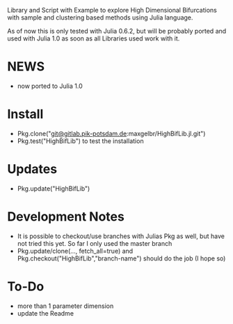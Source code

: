 Library and Script with Example to explore High Dimensional Bifurcations with sample and clustering based methods using Julia language.

As of now this is only tested with Julia 0.6.2, but will be probably ported and used with Julia 1.0 as soon as all Libraries used work with it.

# NEWS

* now ported to Julia 1.0

# Install

* Pkg.clone("git@gitlab.pik-potsdam.de:maxgelbr/HighBifLib.jl.git")
* Pkg.test("HighBifLib") to test the installation

# Updates

* Pkg.update("HighBifLib")

# Development Notes

* It is possible to checkout/use branches with Julias Pkg as well, but have not tried this yet. So far I only used the master branch
* Pkg.update/clone(..., fetch_all=true) and Pkg.checkout("HighBifLib","branch-name") should do the job (I hope so)

# To-Do

* more than 1 parameter dimension
* update the Readme  
